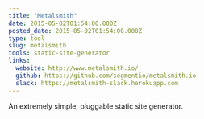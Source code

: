 ```yaml
---
title: "Metalsmith"
date: 2015-05-02T01:54:00.000Z
posted_date: 2015-05-02T01:54:00.000Z
type: tool
slug: metalsmith
tools: static-site-generator
links:
  website: http://www.metalsmith.io/
  github: https://github.com/segmentio/metalsmith.io
  slack: https://metalsmith-slack.herokuapp.com
---
```

An extremely simple, pluggable static site generator.





